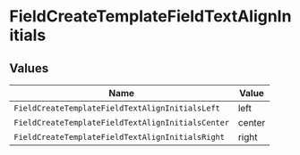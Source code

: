 # FieldCreateTemplateFieldTextAlignInitials


## Values

| Name                                              | Value                                             |
| ------------------------------------------------- | ------------------------------------------------- |
| `FieldCreateTemplateFieldTextAlignInitialsLeft`   | left                                              |
| `FieldCreateTemplateFieldTextAlignInitialsCenter` | center                                            |
| `FieldCreateTemplateFieldTextAlignInitialsRight`  | right                                             |